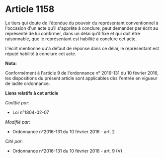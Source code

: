 # Article 1158

Le tiers qui doute de l'étendue du pouvoir du représentant conventionnel à l'occasion d'un acte qu'il s'apprête à conclure,
peut demander par écrit au représenté de lui confirmer, dans un délai qu'il fixe et qui doit être raisonnable, que le
représentant est habilité à conclure cet acte. 

L'écrit mentionne qu'à défaut de réponse dans ce délai, le représentant est réputé habilité à conclure cet acte.

**Nota:**

Conformément à l'article 9 de l'ordonnance n° 2016-131 du 10 février 2016, les dispositions du présent article sont
applicables dès l'entrée en vigueur de ladite ordonnance.

**Liens relatifs à cet article**

_Codifié par_:

  - Loi n°1804-02-07

_Modifié par_:

  - Ordonnance n°2016-131 du 10 février 2016 - art. 2

_Cité par_:

  - Ordonnance n°2016-131 du 10 février 2016 - art. 9 (V)
